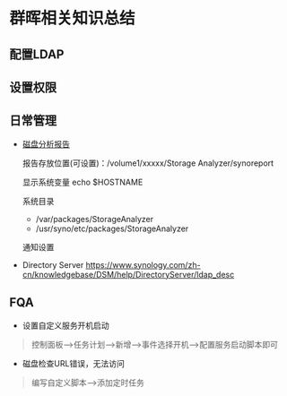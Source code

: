 # 群晖相关知识总结
## 配置LDAP
## 设置权限
## 日常管理
- [磁盘分析报告](https://www.synology.com/zh-cn/knowledgebase/DSM/help/StorageAnalyzer/StorageAnalyzer_desc)

   报告存放位置(可设置)：/volume1/xxxxx/Storage Analyzer/synoreport

   显示系统变量 echo $HOSTNAME

   系统目录
   - /var/packages/StorageAnalyzer
   - /usr/syno/etc/packages/StorageAnalyzer

   通知设置
- Directory Server
https://www.synology.com/zh-cn/knowledgebase/DSM/help/DirectoryServer/ldap_desc
## FQA
- 设置自定义服务开机启动

> 控制面板-->任务计划-->新增-->事件选择开机-->配置服务启动脚本即可

- 磁盘检查URL错误，无法访问

> 编写自定义脚本-->添加定时任务

